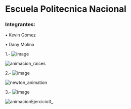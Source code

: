 # Escuela Politecnica Nacional

###  Integrantes:

• Kevin Gómez

• Dany Molina


1.- ![image](https://github.com/user-attachments/assets/e8290e34-47c3-494f-aad6-177cc36adabd)


![animacion_raices](https://github.com/user-attachments/assets/7f6812c7-39e0-4373-8c7e-20fdd007172a)


2.- ![image](https://github.com/user-attachments/assets/0ad3210b-35be-46f0-a4c9-ea26ae2df9c4)

![newton_animation](https://github.com/user-attachments/assets/bac2244b-f0d3-41c7-ab66-f73ce4638739)

3.- ![image](https://github.com/user-attachments/assets/9af66aab-8ff8-4442-a4d9-3feb538c88cb)


![animacionEjercicio3_](https://github.com/user-attachments/assets/92d145cc-1689-47a1-8f2a-b7af9aaf02c7)


